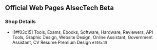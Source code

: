 ## Official Web Pages AlsecTech Beta 
### Shop Details

- ![#f03c15] Tools, Exams, Ebooks, Software, Hardware, Reviewers, API Tools, Graphic Design, Website Design, Online Assistant, Government Assistant, CV Resume Premium Design  `#f03c15`
